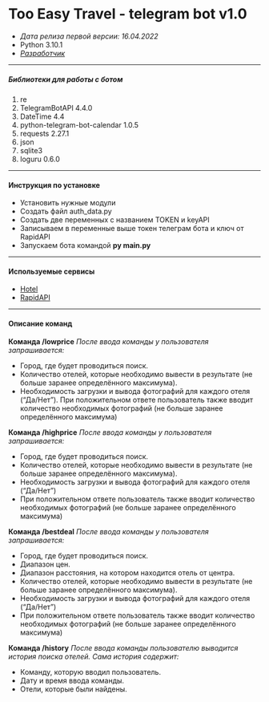 # Too Easy Travel - telegram bot v1.0
- _Дата релиза первой версии: 16.04.2022_ 
- Python 3.10.1
- [_Разработчик_](https://github.com/Code0Eyes)
___
##### Библиотеки для работы с ботом
1. re 
2. TelegramBotAPI 4.4.0
3. DateTime 4.4
4. python-telegram-bot-calendar 1.0.5
5. requests 2.27.1
6. json
7. sqlite3
8. loguru 0.6.0
___
#### Инструкция по установке
- Установить нужные модули
- Создать файл auth_data.py
- Создать две переменных с названием TOKEN и keyAPI
- Записываем в переменные выше токен телеграм бота и ключ от RapidAPI
- Запускаем бота командой **py main.py**
___
#### Используемые сервисы
- [Hotel](https://ru.hotels.com/)
- [RapidAPI](https://rapidapi.com/apidojo/api/hotels4/)
___
#### Описание команд
**Команда /lowprice** 
_После ввода команды у пользователя запрашивается:_
- Город, где будет проводиться поиск.
- Количество отелей, которые необходимо вывести в результате (не больше заранее определённого максимума).
- Необходимость загрузки и вывода фотографий для каждого отеля (“Да/Нет”). При положительном ответе пользователь также вводит количество необходимых фотографий (не больше заранее определённого максимума)

**Команда /highprice**
_После ввода команды у пользователя запрашивается:_
- Город, где будет проводиться поиск.
- Количество отелей, которые необходимо вывести в результате (не больше
заранее определённого максимума).
- Необходимость загрузки и вывода фотографий для каждого отеля (“Да/Нет”)
- При положительном ответе пользователь также вводит количество
необходимых фотографий (не больше заранее определённого
максимума)

**Команда /bestdeal**
_После ввода команды у пользователя запрашивается:_
- Город, где будет проводиться поиск.
- Диапазон цен.
- Диапазон расстояния, на котором находится отель от центра.
- Количество отелей, которые необходимо вывести в результате (не больше
заранее определённого максимума).
- Необходимость загрузки и вывода фотографий для каждого отеля (“Да/Нет”)
- При положительном ответе пользователь также вводит количество
необходимых фотографий (не больше заранее определённого
максимума)

**Команда /history**
_После ввода команды пользователю выводится история поиска отелей. Сама история
содержит:_
- Команду, которую вводил пользователь.
- Дату и время ввода команды.
- Отели, которые были найдены.